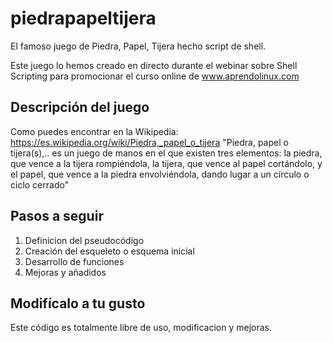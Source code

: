 # piedrapapeltijera
El famoso juego de Piedra, Papel, Tijera hecho script de shell.

Este juego lo hemos creado en directo durante el webinar sobre Shell Scripting 
para promocionar el curso online de www.aprendolinux.com

## Descripción del juego

Como puedes encontrar en la Wikipedia: https://es.wikipedia.org/wiki/Piedra,_papel_o_tijera
"Piedra, papel o tijera(s),.. es un juego de manos en el que existen tres elementos: la piedra, que vence a la tijera rompiéndola, la tijera, que vence al papel cortándolo, y el papel, que vence a la piedra envolviéndola, dando lugar a un círculo o ciclo cerrado"

## Pasos a seguir

1. Definicion del pseudocódigo
2. Creación del esqueleto o esquema inicial
3. Desarrollo de funciones
4. Mejoras y añadidos

## Modifícalo a tu gusto

Este código es totalmente libre de uso, modificacion y mejoras.


